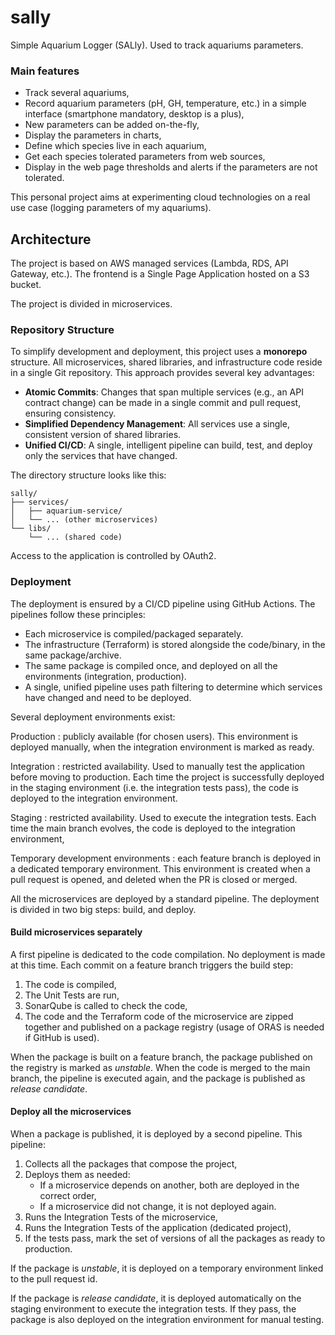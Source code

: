 # sally

Simple Aquarium Logger (SALly). Used to track aquariums parameters.

### Main features

- Track several aquariums,
- Record aquarium parameters (pH, GH, temperature, etc.) in a simple interface (smartphone mandatory, desktop is a
  plus),
- New parameters can be added on-the-fly,
- Display the parameters in charts,
- Define which species live in each aquarium,
- Get each species tolerated parameters from web sources,
- Display in the web page thresholds and alerts if the parameters are not tolerated.

This personal project aims at experimenting cloud technologies on a real use case (logging parameters of my aquariums).

## Architecture

The project is based on AWS managed services (Lambda, RDS, API Gateway, etc.). The frontend is a Single Page
Application hosted on a S3 bucket.

The project is divided in microservices.

### Repository Structure

To simplify development and deployment, this project uses a **monorepo** structure. All microservices, shared libraries,
and infrastructure code reside in a single Git repository. This approach provides several key advantages:

-   **Atomic Commits**: Changes that span multiple services (e.g., an API contract change) can be made in a single
    commit and pull request, ensuring consistency.
-   **Simplified Dependency Management**: All services use a single, consistent version of shared libraries.
-   **Unified CI/CD**: A single, intelligent pipeline can build, test, and deploy only the services that have changed.

The directory structure looks like this:

```
sally/
├── services/
│   ├── aquarium-service/
│   └── ... (other microservices)
└── libs/
    └── ... (shared code)
```

Access to the application is controlled by OAuth2.

### Deployment

The deployment is ensured by a CI/CD pipeline using GitHub Actions. The pipelines follow these principles:

- Each microservice is compiled/packaged separately.
- The infrastructure (Terraform) is stored alongside the code/binary, in the same package/archive.
- The same package is compiled once, and deployed on all the environments (integration, production).
- A single, unified pipeline uses path filtering to determine which services have changed and need to be deployed.

Several deployment environments exist:

Production
: publicly available (for chosen users). This environment is deployed manually, when the integration environment is
marked as ready.

Integration
: restricted availability. Used to manually test the application before moving to production. Each time the project is
successfully deployed in the staging environment (i.e. the integration tests pass), the code is deployed to the
integration environment.

Staging
: restricted availability. Used to execute the integration tests. Each time the main branch evolves, the code is
deployed to the integration environment,

Temporary development environments
: each feature branch is deployed in a dedicated temporary environment. This environment is created when a pull request
is opened, and deleted when the PR is closed or merged.

All the microservices are deployed by a standard pipeline. The deployment is divided in two big steps: build, and
deploy.

#### Build microservices separately

A first pipeline is dedicated to the code compilation. No deployment is made at this time.
Each commit on a feature branch triggers the build step:

1. The code is compiled,
2. The Unit Tests are run,
3. SonarQube is called to check the code,
4. The code and the Terraform code of the microservice are zipped together and published on a package registry (usage of
   ORAS is needed if GitHub is used).

When the package is built on a feature branch, the package published on the registry is marked as _unstable_. When the
code is merged to the main branch, the pipeline is executed again, and the package is published as _release candidate_.

#### Deploy all the microservices

When a package is published, it is deployed by a second pipeline. This pipeline:

1. Collects all the packages that compose the project,
2. Deploys them as needed:
    - If a microservice depends on another, both are deployed in the correct order,
    - If a microservice did not change, it is not deployed again.
3. Runs the Integration Tests of the microservice,
4. Runs the Integration Tests of the application (dedicated project),
5. If the tests pass, mark the set of versions of all the packages as ready to production.

If the package is _unstable_, it is deployed on a temporary environment linked to the pull request id.

If the package is _release candidate_, it is deployed automatically on the staging environment to execute the
integration tests. If they pass, the package is also deployed on the integration environment for manual testing.
